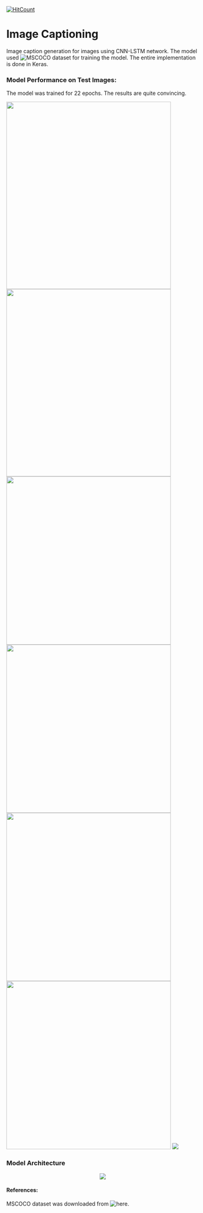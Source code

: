 [![HitCount](http://hits.dwyl.io/susantabiswas/image-summarizer.svg)](http://hits.dwyl.io/susantabiswas/image-summarizer)
# Image Captioning
Image caption generation for images using CNN-LSTM network. The model used ![MSCOCO](http://cocodataset.org/#home) dataset for training the model. The entire implementation is done in Keras.

### Model Performance on Test Images:
The model was trained for 22 epochs. The results are quite convincing.

<img src="media/1.jpg" width="430" height="490"><img src="media/2.jpg" width="430" height="490">
<img src="media/3.jpg" width="430" height="440"><img src="media/4.jpg" width="430" height="440">
<img src="media/5.jpg" width="430" height="440"><img src="media/6.jpg" width="430" height="440">
<img src="media/7.jpg">

### Model Architecture

<p align="center">
    <img src = "media/model_plot.png">
</p>

#### References:
MSCOCO dataset was downloaded from ![here](http://cocodataset.org/#home).<br>

